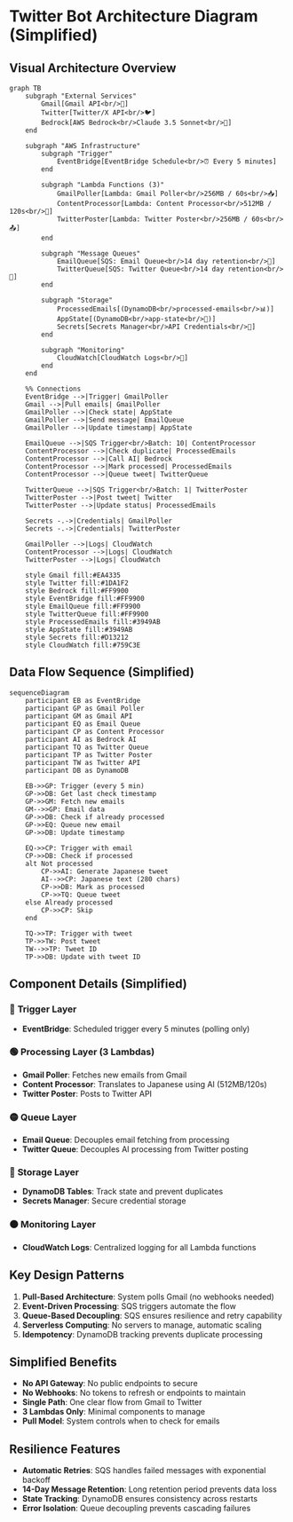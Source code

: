 # Twitter Bot Architecture Diagram (Simplified)

## Visual Architecture Overview

```mermaid
graph TB
    subgraph "External Services"
        Gmail[Gmail API<br/>📧]
        Twitter[Twitter/X API<br/>🐦]
        Bedrock[AWS Bedrock<br/>Claude 3.5 Sonnet<br/>🤖]
    end
    
    subgraph "AWS Infrastructure"
        subgraph "Trigger"
            EventBridge[EventBridge Schedule<br/>⏰ Every 5 minutes]
        end
        
        subgraph "Lambda Functions (3)"
            GmailPoller[Lambda: Gmail Poller<br/>256MB / 60s<br/>📥]
            ContentProcessor[Lambda: Content Processor<br/>512MB / 120s<br/>🔄]
            TwitterPoster[Lambda: Twitter Poster<br/>256MB / 60s<br/>📤]
        end
        
        subgraph "Message Queues"
            EmailQueue[SQS: Email Queue<br/>14 day retention<br/>📨]
            TwitterQueue[SQS: Twitter Queue<br/>14 day retention<br/>💬]
        end
        
        subgraph "Storage"
            ProcessedEmails[(DynamoDB<br/>processed-emails<br/>📊)]
            AppState[(DynamoDB<br/>app-state<br/>💾)]
            Secrets[Secrets Manager<br/>API Credentials<br/>🔐]
        end
        
        subgraph "Monitoring"
            CloudWatch[CloudWatch Logs<br/>📝]
        end
    end
    
    %% Connections
    EventBridge -->|Trigger| GmailPoller
    Gmail -->|Pull emails| GmailPoller
    GmailPoller -->|Check state| AppState
    GmailPoller -->|Send message| EmailQueue
    GmailPoller -->|Update timestamp| AppState
    
    EmailQueue -->|SQS Trigger<br/>Batch: 10| ContentProcessor
    ContentProcessor -->|Check duplicate| ProcessedEmails
    ContentProcessor -->|Call AI| Bedrock
    ContentProcessor -->|Mark processed| ProcessedEmails
    ContentProcessor -->|Queue tweet| TwitterQueue
    
    TwitterQueue -->|SQS Trigger<br/>Batch: 1| TwitterPoster
    TwitterPoster -->|Post tweet| Twitter
    TwitterPoster -->|Update status| ProcessedEmails
    
    Secrets -.->|Credentials| GmailPoller
    Secrets -.->|Credentials| TwitterPoster
    
    GmailPoller -->|Logs| CloudWatch
    ContentProcessor -->|Logs| CloudWatch
    TwitterPoster -->|Logs| CloudWatch
    
    style Gmail fill:#EA4335
    style Twitter fill:#1DA1F2
    style Bedrock fill:#FF9900
    style EventBridge fill:#FF9900
    style EmailQueue fill:#FF9900
    style TwitterQueue fill:#FF9900
    style ProcessedEmails fill:#3949AB
    style AppState fill:#3949AB
    style Secrets fill:#D13212
    style CloudWatch fill:#759C3E
```

## Data Flow Sequence (Simplified)

```mermaid
sequenceDiagram
    participant EB as EventBridge
    participant GP as Gmail Poller
    participant GM as Gmail API
    participant EQ as Email Queue
    participant CP as Content Processor
    participant AI as Bedrock AI
    participant TQ as Twitter Queue
    participant TP as Twitter Poster
    participant TW as Twitter API
    participant DB as DynamoDB
    
    EB->>GP: Trigger (every 5 min)
    GP->>DB: Get last check timestamp
    GP->>GM: Fetch new emails
    GM-->>GP: Email data
    GP->>DB: Check if already processed
    GP->>EQ: Queue new email
    GP->>DB: Update timestamp
    
    EQ->>CP: Trigger with email
    CP->>DB: Check if processed
    alt Not processed
        CP->>AI: Generate Japanese tweet
        AI-->>CP: Japanese text (280 chars)
        CP->>DB: Mark as processed
        CP->>TQ: Queue tweet
    else Already processed
        CP->>CP: Skip
    end
    
    TQ->>TP: Trigger with tweet
    TP->>TW: Post tweet
    TW-->>TP: Tweet ID
    TP->>DB: Update with tweet ID
```

## Component Details (Simplified)

### 🔵 **Trigger Layer**
- **EventBridge**: Scheduled trigger every 5 minutes (polling only)

### 🟢 **Processing Layer (3 Lambdas)**
- **Gmail Poller**: Fetches new emails from Gmail
- **Content Processor**: Translates to Japanese using AI (512MB/120s)
- **Twitter Poster**: Posts to Twitter API

### 🟡 **Queue Layer**
- **Email Queue**: Decouples email fetching from processing
- **Twitter Queue**: Decouples AI processing from Twitter posting

### 🔴 **Storage Layer**
- **DynamoDB Tables**: Track state and prevent duplicates
- **Secrets Manager**: Secure credential storage

### ⚫ **Monitoring Layer**
- **CloudWatch Logs**: Centralized logging for all Lambda functions

## Key Design Patterns

1. **Pull-Based Architecture**: System polls Gmail (no webhooks needed)
2. **Event-Driven Processing**: SQS triggers automate the flow
3. **Queue-Based Decoupling**: SQS ensures resilience and retry capability
4. **Serverless Computing**: No servers to manage, automatic scaling
5. **Idempotency**: DynamoDB tracking prevents duplicate processing

## Simplified Benefits

- **No API Gateway**: No public endpoints to secure
- **No Webhooks**: No tokens to refresh or endpoints to maintain
- **Single Path**: One clear flow from Gmail to Twitter
- **3 Lambdas Only**: Minimal components to manage
- **Pull Model**: System controls when to check for emails

## Resilience Features

- **Automatic Retries**: SQS handles failed messages with exponential backoff
- **14-Day Message Retention**: Long retention period prevents data loss
- **State Tracking**: DynamoDB ensures consistency across restarts
- **Error Isolation**: Queue decoupling prevents cascading failures